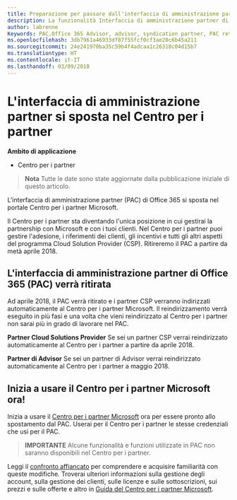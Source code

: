 ```yaml
---
title: Preparazione per passare dall'interfaccia di amministrazione partner al Centro per i partner | Centro per i partner
description: La funzionalità Interfaccia di amministrazione partner di Office 365 si sposta nel Centro per i partner.
author: labrenne
Keywords: PAC,Office 365 Advisor, advisor, syndication partner, PAC retire, PAC retiring
ms.openlocfilehash: 3db7961a46933df87f55fcf0cf3ae20c6b45a211
ms.sourcegitcommit: 24e241970ba35c59b4f4adcaa1c26318c04d15b7
ms.translationtype: HT
ms.contentlocale: it-IT
ms.lasthandoff: 03/09/2018
---
```

# <a name="partner-admin-center-is-moving-to-partner-center"></a>L'interfaccia di amministrazione partner si sposta nel Centro per i partner

**Ambito di applicazione**

-  Centro per i partner

>**Nota** Tutte le date sono state aggiornate dalla pubblicazione iniziale di questo articolo.

L'interfaccia di amministrazione partner (PAC) di Office 365 si sposta nel portale Centro per i partner Microsoft.

Il Centro per i partner sta diventando l'unica posizione in cui gestirai la partnership con Microsoft e con i tuoi clienti. Nel Centro per i partner puoi gestire l'adesione, i riferimenti dei clienti, gli incentivi e tutti gli altri aspetti del programma Cloud Solution Provider (CSP). Ritireremo il PAC a partire da metà aprile 2018.

## <a name="the-office-365-partner-admin-center-pac-will-be-retired"></a>L'interfaccia di amministrazione partner di Office 365 (PAC) verrà ritirata

Ad aprile 2018, il PAC verrà ritirato e i partner CSP verranno indirizzati automaticamente al Centro per i partner Microsoft. Il reindirizzamento verrà eseguito in più fasi e una volta che vieni reindirizzato al Centro per i partner non sarai più in grado di lavorare nel PAC. 

**Partner Cloud Solutions Provider** Se sei un partner CSP verrai reindirizzato automaticamente al Centro per i partner a partire da aprile 2018. 

**Partner di Advisor** Se sei un partner di Advisor verrai reindirizzato automaticamente al Centro per i partner a maggio 2018.


## <a name="start-using-the-microsoft-partner-center-now"></a>Inizia a usare il Centro per i partner Microsoft ora!

Inizia a usare il [Centro per i partner Microsoft](https://partnercenter.microsoft.com/) ora per essere pronto allo spostamento dal PAC.  Userai per il Centro per i partner le stesse credenziali che usi per il PAC. 

>**IMPORTANTE** Alcune funzionalità e funzioni utilizzate in PAC non saranno disponibili nel Centro per i partner.

 Leggi il [confronto affiancato](moving-from-pac-to-pc.md) per comprendere e acquisire familiarità con queste modifiche.  Troverai ulteriori informazioni sulla gestione degli account, sulla gestione dei clienti, sulle licenze e sulle sottoscrizioni, sui prezzi e sulle offerte e altro in [Guida del Centro per i partner Microsoft](https://partnercenter.microsoft.com/partner/help).

 
